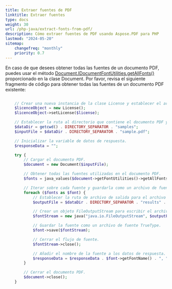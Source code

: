 ```yaml
---
title: Extraer fuentes de PDF 
linktitle: Extraer fuentes
type: docs
weight: 30
url: /php-java/extract-fonts-from-pdf/
description: Cómo extraer fuentes de PDF usando Aspose.PDF para PHP
lastmod: "2024-05-20"
sitemap:
    changefreq: "monthly"
    priority: 0.7
---
```


En caso de que desees obtener todas las fuentes de un documento PDF, puedes usar el método [Document.IDocumentFontUtilities.getAllFonts()](https://reference.aspose.com/pdf/java/com.aspose.pdf/document/#getFontUtilities--) proporcionado en la clase Document. Por favor, revisa el siguiente fragmento de código para obtener todas las fuentes de un documento PDF existente:

```php

    // Crear una nueva instancia de la clase License y establecer el archivo de licencia.
    $licenceObject = new License();
    $licenceObject->setLicense($license);

    // Establecer la ruta al directorio que contiene el documento PDF y el directorio de salida para las fuentes extraídas.
    $dataDir = getcwd() . DIRECTORY_SEPARATOR . "samples";
    $inputFile = $dataDir . DIRECTORY_SEPARATOR . "sample.pdf";

    // Inicializar la variable de datos de respuesta.
    $responseData = "";

    try {
        // Cargar el documento PDF.
        $document = new Document($inputFile);

        // Obtener todas las fuentes utilizadas en el documento PDF.
        $fonts = java_values($document->getFontUtilities()->getAllFonts());

        // Iterar sobre cada fuente y guardarla como un archivo de fuente TrueType.
        foreach ($fonts as $font) {
            // Establecer la ruta de archivo de salida para el archivo de fuente.
            $outputFile = $dataDir . DIRECTORY_SEPARATOR . "results" . DIRECTORY_SEPARATOR . $font->getFontName() . ".ttf";

            // Crear un objeto FileOutputStream para escribir el archivo de fuente.
            $fontStream = new java("java.io.FileOutputStream", $outputFile);

            // Guardar la fuente como un archivo de fuente TrueType.
            $font->save($fontStream);

            // Cerrar el flujo de fuente.
            $fontStream->close();

            // Añadir el nombre de la fuente a los datos de respuesta.
            $responseData = $responseData . $font->getFontName() . ", ";
        }

        // Cerrar el documento PDF.
        $document->close();
    }
```